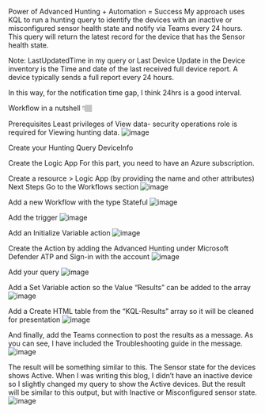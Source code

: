 Power of Advanced Hunting + Automation = Success
My approach uses KQL to run a hunting query to identify the devices with an inactive or misconfigured sensor health state and notify via Teams every 24 hours. This query will return the latest record for the device that has the Sensor health state.

Note: LastUpdatedTime in my query or Last Device Update in the Device inventory is the Time and date of the last received full device report. A device typically sends a full report every 24 hours.

In this way, for the notification time gap, I think 24hrs is a good interval.

Workflow in a nutshell 👇🏽


Prerequisites
Least privileges of View data- security operations role is required for Viewing hunting data.
![image](https://github.com/shehanperera85/MDEsensorHealthTracker/assets/98259062/5904ecac-b93e-48b2-8e40-f2f6c78f6d11)


Create your Hunting Query
DeviceInfo

Create the Logic App
For this part, you need to have an Azure subscription.  

Create a resource > Logic App (by providing the name and other attributes)
Next Steps
Go to the Workflows section
![image](https://github.com/shehanperera85/MDEsensorHealthTracker/assets/98259062/9a284837-eacf-44cb-a7be-77c60aa58034)

Add a new Workflow with the type Stateful
![image](https://github.com/shehanperera85/MDEsensorHealthTracker/assets/98259062/41f0c4dc-a3db-4ef2-8781-af0f411b376e)

Add the trigger
![image](https://github.com/shehanperera85/MDEsensorHealthTracker/assets/98259062/1883937c-afef-4791-9042-d90aa5886c8a)

Add an Initialize Variable action
![image](https://github.com/shehanperera85/MDEsensorHealthTracker/assets/98259062/4b8a4edd-a37c-404a-87f6-0d9830280e46)

Create the Action by adding the Advanced Hunting under Microsoft Defender ATP and Sign-in with the account
![image](https://github.com/shehanperera85/MDEsensorHealthTracker/assets/98259062/6dfb19a7-da35-4cac-8fd4-6d2a0a7a3fc0)

Add your query
![image](https://github.com/shehanperera85/MDEsensorHealthTracker/assets/98259062/12d7824c-eb13-43e8-8fe6-3c3631e73ecd)

Add a Set Variable action so the Value “Results” can be added to the array
![image](https://github.com/shehanperera85/MDEsensorHealthTracker/assets/98259062/ad1c0979-b03d-448e-b80f-62a25c7b075b)

Add a Create HTML table from the “KQL-Results” array so it will be cleaned for presentation
![image](https://github.com/shehanperera85/MDEsensorHealthTracker/assets/98259062/dd967a30-e2f1-40d6-b033-928e6b379137)

And finally, add the Teams connection to post the results as a message. As you can see, I have included the Troubleshooting guide in the message.
![image](https://github.com/shehanperera85/MDEsensorHealthTracker/assets/98259062/bc6e75ce-e4b3-4711-a7eb-89a45f130ec5)

The result will be something similar to this. The Sensor state for the devices shows Active. When I was writing this blog, I didn’t have an inactive device so I slightly changed my query to show the Active devices. But the result will be similar to this output, but with Inactive or Misconfigured sensor state.
![image](https://github.com/shehanperera85/MDEsensorHealthTracker/assets/98259062/09493a88-609b-4ffa-9e1a-75a7356c57a4)
